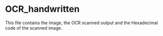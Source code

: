 # OCR_handwritten

This file contains the image, the OCR scanned output and the Hexadecimal code of the scanned image.
